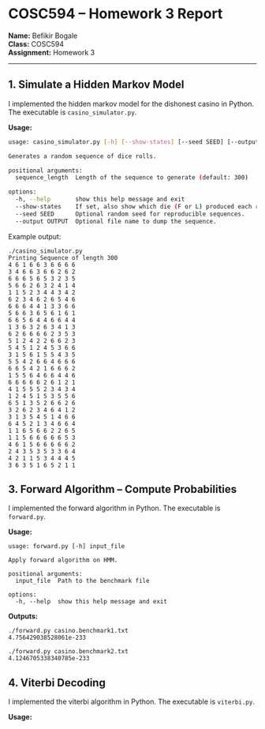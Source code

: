 # COSC594 – Homework 3 Report

**Name:** Befikir Bogale  
**Class:** COSC594  
**Assignment:** Homework 3

---

## 1. Simulate a Hidden Markov Model
I implemented the hidden markov model for the dishonest casino in Python. The executable is `casino_simulator.py`.  

**Usage:**  
```bash
usage: casino_simulator.py [-h] [--show-states] [--seed SEED] [--output OUTPUT] [sequence_length]

Generates a random sequence of dice rolls.

positional arguments:
  sequence_length  Length of the sequence to generate (default: 300)

options:
  -h, --help       show this help message and exit
  --show-states    If set, also show which die (F or L) produced each roll.
  --seed SEED      Optional random seed for reproducible sequences.
  --output OUTPUT  Optional file name to dump the sequence.
```

Example output:
```
./casino_simulator.py          
Printing Sequence of length 300
4 6 1 6 6 3 6 6 6 6 
3 4 6 6 3 6 6 2 6 2 
6 6 6 5 6 5 3 2 3 5 
5 6 6 2 6 3 2 4 1 4 
1 1 5 2 3 4 4 3 4 2 
6 2 3 4 6 2 6 5 4 6 
6 6 6 4 4 1 3 3 6 6 
5 6 6 3 6 5 6 1 6 1 
6 6 5 6 4 4 6 6 4 4 
1 3 6 3 2 6 3 4 1 3 
6 2 6 6 6 6 2 3 5 3 
5 1 2 4 2 2 6 6 2 3 
5 4 5 1 2 4 5 3 6 6 
3 1 5 6 1 5 5 4 3 5 
5 5 4 2 6 6 4 6 6 6 
6 6 5 4 2 1 6 6 6 2 
1 5 5 6 4 6 6 4 4 6 
6 6 6 6 6 2 6 1 2 1 
4 1 5 5 5 2 3 4 3 4 
1 2 4 5 1 5 3 5 5 6 
6 5 1 3 5 2 6 6 2 6 
3 2 6 2 3 4 6 4 1 2 
3 1 3 5 4 5 1 4 6 6 
6 4 5 2 1 3 4 6 6 4 
1 1 6 5 6 6 2 2 6 5 
1 1 5 6 6 6 6 6 5 3 
4 6 1 5 6 6 6 6 6 2 
2 4 3 5 3 5 3 3 6 4 
4 2 1 1 5 3 4 4 4 5 
3 6 3 5 1 6 5 2 1 1 
```
## 3. Forward Algorithm – Compute Probabilities
I implemented the forward algorithm  in Python. The executable is `forward.py`.  

**Usage:**  
```
usage: forward.py [-h] input_file

Apply forward algorithm on HMM.

positional arguments:
  input_file  Path to the benchmark file

options:
  -h, --help  show this help message and exit
```

**Outputs:**
```
./forward.py casino.benchmark1.txt 
4.756429038528061e-233

./forward.py casino.benchmark2.txt 
4.1246705338340785e-233
```


## 4. Viterbi Decoding
I implemented the viterbi algorithm  in Python. The executable is `viterbi.py`.  

**Usage:**
```

```